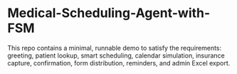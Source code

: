 # Medical-Scheduling-Agent-with-FSM
This repo contains a minimal, runnable demo to satisfy the requirements: greeting, patient lookup, smart scheduling, calendar simulation, insurance capture, confirmation, form distribution, reminders, and admin Excel export.
